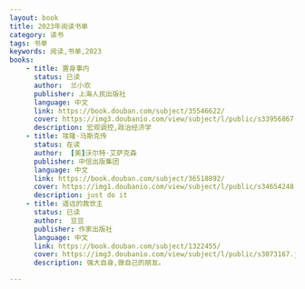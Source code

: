 ```yaml
---
layout: book
title: 2023年阅读书单
category: 读书
tags: 书单
keywords: 阅读,书单,2023
books: 
    - title: 置身事内
      status: 已读
      author:  兰小欢
      publisher: 上海人民出版社
      language: 中文
      link: https://book.douban.com/subject/35546622/
      cover: https://img3.doubanio.com/view/subject/l/public/s33956867.jpg
      description: 宏观调控,政治经济学
    - title: 埃隆·马斯克传
      status: 在读
      author:  [美]沃尔特·艾萨克森
      publisher: 中信出版集团
      language: 中文
      link: https://book.douban.com/subject/36518892/
      cover: https://img1.doubanio.com/view/subject/l/public/s34654248.jpg
      description: just do it
    - title: 遥远的救世主
      status: 已读
      author:  豆豆
      publisher: 作家出版社
      language: 中文
      link: https://book.douban.com/subject/1322455/
      cover: https://img3.doubanio.com/view/subject/l/public/s3073167.jpg
      description: 强大自身,做自己的朋友。

---
```





     
  